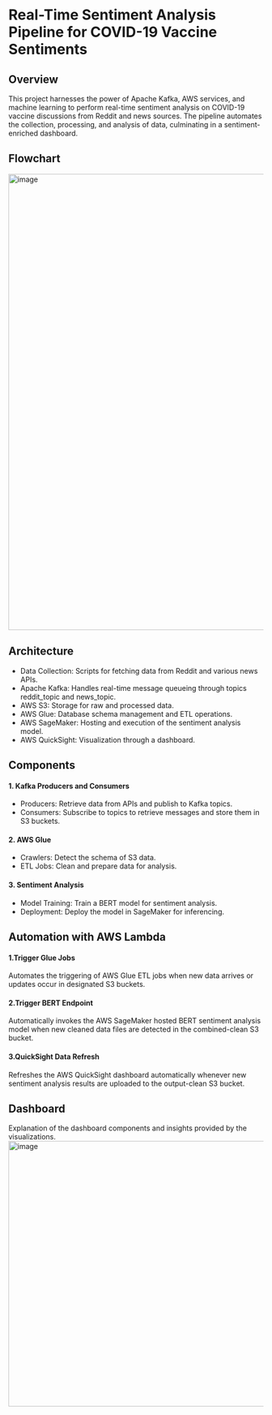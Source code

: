 # Real-Time Sentiment Analysis Pipeline for COVID-19 Vaccine Sentiments
## Overview
This project harnesses the power of Apache Kafka, AWS services, and machine learning to perform real-time sentiment analysis on COVID-19 vaccine discussions from Reddit and news sources. The pipeline automates the collection, processing, and analysis of data, culminating in a sentiment-enriched dashboard.

## Flowchart
<img width="900" alt="image" src="https://github.com/VishnuMurali08/aws-data-engineering-pipeline/assets/97467016/701e2641-120f-4b06-b27e-1c783ce32231">

## Architecture
- Data Collection: Scripts for fetching data from Reddit and various news APIs.
- Apache Kafka: Handles real-time message queueing through topics reddit_topic and news_topic.
- AWS S3: Storage for raw and processed data.
- AWS Glue: Database schema management and ETL operations.
- AWS SageMaker: Hosting and execution of the sentiment analysis model.
- AWS QuickSight: Visualization through a dashboard.
## Components
#### 1. Kafka Producers and Consumers
- Producers: Retrieve data from APIs and publish to Kafka topics.
- Consumers: Subscribe to topics to retrieve messages and store them in S3 buckets.
#### 2. AWS Glue
- Crawlers: Detect the schema of S3 data.
- ETL Jobs: Clean and prepare data for analysis.
#### 3. Sentiment Analysis
- Model Training: Train a BERT model for sentiment analysis.
- Deployment: Deploy the model in SageMaker for inferencing.

## Automation with AWS Lambda
#### 1.Trigger Glue Jobs
Automates the triggering of AWS Glue ETL jobs when new data arrives or updates occur in designated S3 buckets.
#### 2.Trigger BERT Endpoint
Automatically invokes the AWS SageMaker hosted BERT sentiment analysis model when new cleaned data files are detected in the combined-clean S3 bucket.
#### 3.QuickSight Data Refresh
Refreshes the AWS QuickSight dashboard automatically whenever new sentiment analysis results are uploaded to the output-clean S3 bucket.

## Dashboard
Explanation of the dashboard components and insights provided by the visualizations.
<img width="524" alt="image" src="https://github.com/VishnuMurali08/aws-data-engineering-pipeline/assets/97467016/127ff890-b9db-42ba-ad69-cf23504a0da2">

